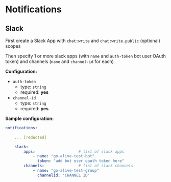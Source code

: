 # Notifications

## Slack

First create a Slack App with `chat:write` and `chat:write.public` (optional) scopes

Then specify 1 or more slack apps (with `name` and `auth-token` bot user OAuth token) and channels (`name` and `channel-id` for each)

**Configuration:**
- `auth-token`
    - type: `string`
    - required: **yes**
- `channel-id`
    - type: `string`
    - required: **yes**

**Sample configuration:**
```yaml
notifications:
  
    ... [reducted]

    slack:
        apps:                   # list of slack apps
            - name: "go-alive-test-bot"
              token: "add bot user oauth token here"
        channels:               # list of slack channels
            - name: "go-alive-test-group"
              channelid: 'CHANNEL ID'
```  
